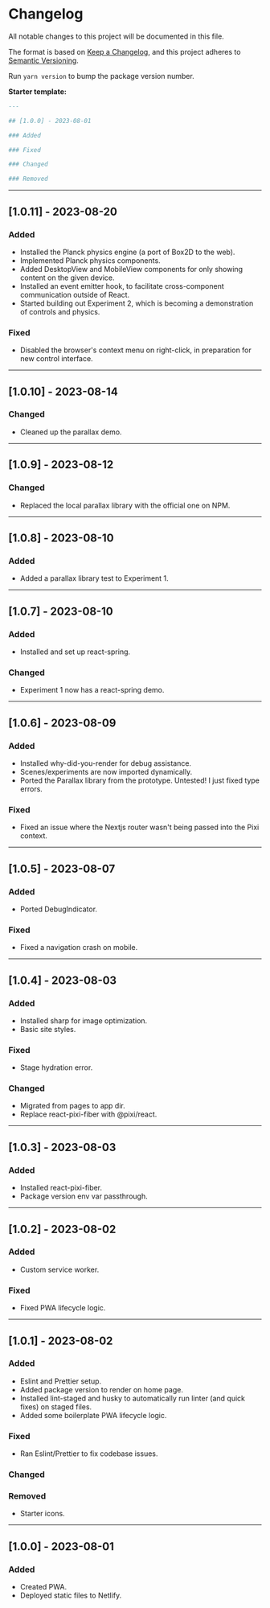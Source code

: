 # Changelog

All notable changes to this project will be documented in this file.

The format is based on [Keep a Changelog](https://keepachangelog.com/en/1.0.0/),
and this project adheres to [Semantic Versioning](https://semver.org/spec/v2.0.0.html).

Run `yarn version` to bump the package version number.

**Starter template:**

```md
---

## [1.0.0] - 2023-08-01

### Added

### Fixed

### Changed

### Removed
```

---

## [1.0.11] - 2023-08-20

### Added

- Installed the Planck physics engine (a port of Box2D to the web).
- Implemented Planck physics components.
- Added DesktopView and MobileView components for only showing content on the given device.
- Installed an event emitter hook, to facilitate cross-component communication outside of React.
- Started building out Experiment 2, which is becoming a demonstration of controls and physics.

### Fixed

- Disabled the browser's context menu on right-click, in preparation for new control interface.

---

## [1.0.10] - 2023-08-14

### Changed

- Cleaned up the parallax demo.

---

## [1.0.9] - 2023-08-12

### Changed

- Replaced the local parallax library with the official one on NPM.

---

## [1.0.8] - 2023-08-10

### Added

- Added a parallax library test to Experiment 1.

---

## [1.0.7] - 2023-08-10

### Added

- Installed and set up react-spring.

### Changed

- Experiment 1 now has a react-spring demo.

---

## [1.0.6] - 2023-08-09

### Added

- Installed why-did-you-render for debug assistance.
- Scenes/experiments are now imported dynamically.
- Ported the Parallax library from the prototype. Untested! I just fixed type errors.

### Fixed

- Fixed an issue where the Nextjs router wasn't being passed into the Pixi context.

---

## [1.0.5] - 2023-08-07

### Added

- Ported DebugIndicator.

### Fixed

- Fixed a navigation crash on mobile.

---

## [1.0.4] - 2023-08-03

### Added

- Installed sharp for image optimization.
- Basic site styles.

### Fixed

- Stage hydration error.

### Changed

- Migrated from pages to app dir.
- Replace react-pixi-fiber with @pixi/react.

---

## [1.0.3] - 2023-08-03

### Added

- Installed react-pixi-fiber.
- Package version env var passthrough.

---

## [1.0.2] - 2023-08-02

### Added

- Custom service worker.

### Fixed

- Fixed PWA lifecycle logic.

---

## [1.0.1] - 2023-08-02

### Added

- Eslint and Prettier setup.
- Added package version to render on home page.
- Installed lint-staged and husky to automatically run linter (and quick fixes) on staged files.
- Added some boilerplate PWA lifecycle logic.

### Fixed

- Ran Eslint/Prettier to fix codebase issues.

### Changed

### Removed

- Starter icons.

---

## [1.0.0] - 2023-08-01

### Added

- Created PWA.
- Deployed static files to Netlify.
